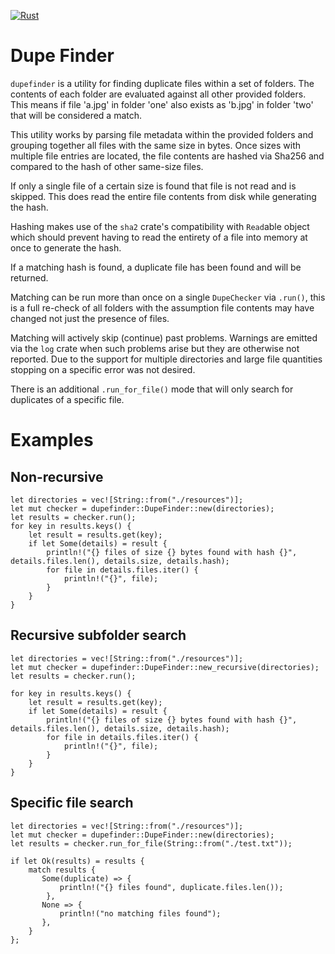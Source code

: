 [![Rust](https://github.com/vgo0/dupefinder/actions/workflows/rust.yml/badge.svg)](https://github.com/vgo0/dupefinder/actions/workflows/rust.yml)

# Dupe Finder
`dupefinder` is a utility for finding duplicate files within
a set of folders. The contents of each folder are evaluated against
all other provided folders. This means if file 'a.jpg' in folder 'one'
also exists as 'b.jpg' in folder 'two' that will be considered a match.

This utility works by parsing file metadata within the provided
folders and grouping together all files with the same size in bytes.
Once sizes with multiple file entries are located, the file contents are 
hashed via Sha256 and compared to the hash of other same-size files.

If only a single file of a certain size is found that file is not read and is skipped.
This does read the entire file contents from disk while generating the hash.

Hashing makes use of the `sha2` crate's compatibility with `Read`able object
which should prevent having to read the entirety of a file into memory at once to generate the hash.

If a matching hash is found, a duplicate file has been found and will be returned.

Matching can be run more than once on a single `DupeChecker` via `.run()`, this is a full re-check
of all folders with the assumption file contents may have changed not just the presence of files.

Matching will actively skip (continue) past problems. Warnings are emitted via the `log` crate
when such problems arise but they are otherwise not reported. Due to the support for multiple directories
and large file quantities stopping on a specific error was not desired.

There is an additional `.run_for_file()` mode that will only search for duplicates of a specific file.

# Examples
## Non-recursive
```
let directories = vec![String::from("./resources")];
let mut checker = dupefinder::DupeFinder::new(directories);
let results = checker.run();
for key in results.keys() {
    let result = results.get(key);
    if let Some(details) = result {
        println!("{} files of size {} bytes found with hash {}", details.files.len(), details.size, details.hash);
        for file in details.files.iter() {
            println!("{}", file);
        }
    }
}
```
## Recursive subfolder search
```
let directories = vec![String::from("./resources")];
let mut checker = dupefinder::DupeFinder::new_recursive(directories);
let results = checker.run();

for key in results.keys() {
    let result = results.get(key);
    if let Some(details) = result {
        println!("{} files of size {} bytes found with hash {}", details.files.len(), details.size, details.hash);
        for file in details.files.iter() {
            println!("{}", file);
        }
    }
}
```
## Specific file search
```
let directories = vec![String::from("./resources")];
let mut checker = dupefinder::DupeFinder::new(directories);
let results = checker.run_for_file(String::from("./test.txt"));

if let Ok(results) = results {
    match results {
       Some(duplicate) => {
           println!("{} files found", duplicate.files.len());
        },
       None => {
           println!("no matching files found");
       },
    }
};
```